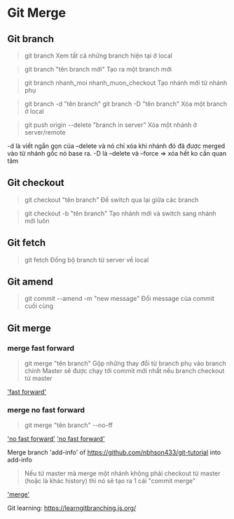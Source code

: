 # Git Merge

## Git branch
> git branch
Xem tất cả những branch hiện tại ở local

> git branch "tên branch mới"
Tạo ra một branch mới

> git branch nhanh_moi nhanh_muon_checkout
Tạo nhánh mới từ nhánh phụ

> git branch -d "tên branch"
> git branch -D "tên branch"
Xóa một branch ở local

> git push origin --delete "branch in server"
Xóa một nhánh ở server/remote

-d là viết ngắn gọn của –delete và nó chỉ xóa khi nhánh đó đã được merged vào từ nhánh gốc nó base ra. 
-D là –delete và –force => xóa hết ko cần quan tâm

## Git checkout 
> git checkout "tên branch"
Để switch qua lại giữa các branch

> git checkout -b "tên branch"
Tạo nhánh mới và switch sang nhánh mới luôn

## Git fetch
> git fetch
Đồng bộ branch từ server về local

## Git amend
> git commit --amend -m "new message"
Đổi message của commit cuối cùng

## Git merge

### merge fast forward
> git merge "tên branch"
Gộp những thay đổi từ branch phụ vào branch chính
Master sẽ được chạy tới commit mới nhất nếu branch checkout từ master

['fast forward'](../img/image_2022_06_30T01_54_35_619Z.png)

### merge no fast forward
> git merge "tên branch" --no-ff

['no fast forward'](../img/imgpsh_fullsize_anim-nff-1.png)
['no fast forward'](../img/imgpsh_fullsize_anim-nff-2.png)


Merge branch 'add-info' of https://github.com/nbhson433/git-tutorial into add-info
> Nếu từ master mà merge một nhánh không phải checkout từ master (hoặc là khác history) thì nó sẽ tạo ra 1 cái "commit merge"

['merge'](../img/imgpsh_fullsize_anim.png)

Git learning: <https://learngitbranching.js.org/>